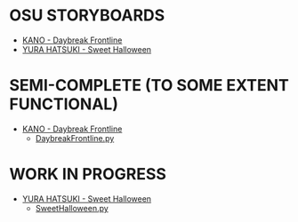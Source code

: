 OSU STORYBOARDS
=============
- [KANO - Daybreak Frontline](https://osu.ppy.sh/beatmapsets/949955#osu/1983561)
- [YURA HATSUKI - Sweet Halloween](https://osu.ppy.sh/beatmapsets/968733#osu/2026953)


SEMI-COMPLETE (TO SOME EXTENT FUNCTIONAL)
=============
- [KANO - Daybreak Frontline](https://osu.ppy.sh/beatmapsets/949955#osu/1983561)
    - [DaybreakFrontline.py](https://github.com/LikesTrash/STORYBOARDS/blob/master/storyboards/DaybreakFrontline.py)


WORK IN PROGRESS
=============
- [YURA HATSUKI - Sweet Halloween](https://osu.ppy.sh/beatmapsets/968733#osu/2026953)
    - [SweetHalloween.py](https://github.com/LikesTrash/STORYBOARDS/blob/master/storyboards/SweetHalloween.py)
